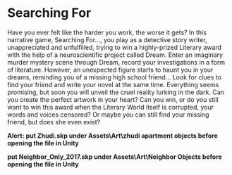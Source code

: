 # Searching For
Have you ever felt like the harder you work, the worse it gets? In this narrative game, Searching For…, you play as a detective story writer, unappreciated and unfulfilled, trying to win a highly-prized Literary award with the help of a neuroscientific project called Dream. Enter an imaginary murder mystery scene through Dream, record your investigations in a form of literature. However, an unexpected figure starts to haunt you in your dreams, reminding you of a missing high school friend… Look for clues to find your friend and write your novel at the same time. Everything seems promising, but soon you will unveil the cruel reality lurking in the dark. Can you create the perfect artwork in your heart? Can you win, or do you still want to win this award when the Literary World itself is corrupted, your words and voices censored? Or maybe you can still find your missing friend, but does she even exist?

**Alert: put Zhudi.skp under Assets\Art\zhudi apartment objects before opening the file in Unity**

**put Neighbor_Only_2017.skp under Assets\Art\Neighbor Objects before opening the file in Unity**
